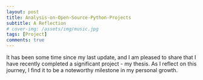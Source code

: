 ```yaml
---
layout: post
title: Analysis-on-Open-Source-Python-Projects 
subtitle: A Reflection
# cover-img: /assets/img/music.jpg
tags: [Project]
comments: true
---
```


<!-- It's been a while since last update and I finally finish one project - thesis. This will be one note for a reflection of the journey. -->
It has been some time since my last update, and I am pleased to share that I have recently completed a significant project - my thesis. As I reflect on this journey, I find it to be a noteworthy milestone in my personal growth.